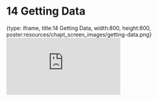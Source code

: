 # 14 Getting Data
 
{type: iframe, title:14 Getting Data, width:800, height:600, poster:resources/chapt_screen_images/getting-data.png}
![](https://datatrail-jhu.github.io/DataTrail_ReOrg/no_toc/getting-data.html)
 

 
